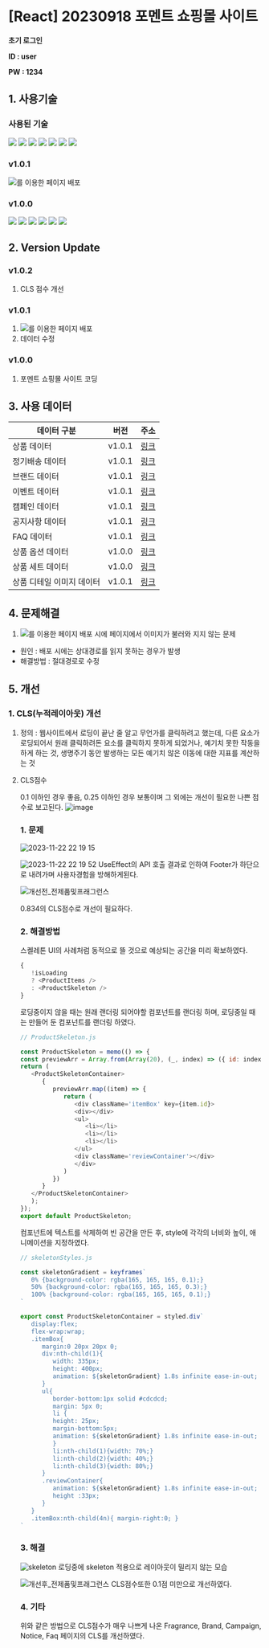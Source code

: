 # [React] 20230918 포멘트 쇼핑몰 사이트
**초기 로그인**

**ID : user**

**PW : 1234**
## 1. 사용기술
### 사용된 기술
<img src="https://img.shields.io/badge/Vite-646CFF?style=flat-square&logo=vite&logoColor=white"> <img src="https://img.shields.io/badge/React-61DAFB?style=flat-square&logo=react&logoColor=black"> <img src="https://img.shields.io/badge/JavaScript-F7DF1E?style=flat-square&logo=javascript&logoColor=black">   <img src="https://img.shields.io/badge/Axios-5A29E4?style=flat-square&logo=Axios&logoColor=white"> <img src="https://img.shields.io/badge/styled_components-DB7093?style=flat-square&logo=styledcomponents&logoColor=white"> <img src="https://img.shields.io/badge/zustand-999999?style=flat-square&logo=react&logoColor=black"> <img src="https://img.shields.io/badge/Netlify-00C7B7?style=flat-square&logo=Netlify&logoColor=black">

### v1.0.1
   <img src="https://img.shields.io/badge/Netlify-00C7B7?style=flat-square&logo=Netlify&logoColor=black">를 이용한 페이지 배포

### v1.0.0
   <img src="https://img.shields.io/badge/Vite-646CFF?style=flat-square&logo=vite&logoColor=white"> <img src="https://img.shields.io/badge/React-61DAFB?style=flat-square&logo=react&logoColor=black"> <img src="https://img.shields.io/badge/JavaScript-F7DF1E?style=flat-square&logo=javascript&logoColor=black">   <img src="https://img.shields.io/badge/Axios-5A29E4?style=flat-square&logo=Axios&logoColor=white"> <img src="https://img.shields.io/badge/styled_components-DB7093?style=flat-square&logo=styledcomponents&logoColor=white"> <img src="https://img.shields.io/badge/zustand-999999?style=flat-square&logo=react&logoColor=black">

## 2. Version Update
### v1.0.2
   1. CLS 점수 개선
### v1.0.1
   1. <img src="https://img.shields.io/badge/Netlify-00C7B7?style=flat-square&logo=Netlify&logoColor=black">를 이용한 페이지 배포
   2. 데이터 수정

### v1.0.0
   1. 포멘트 쇼핑몰 사이트 코딩

## 3. 사용 데이터
   
   | 데이터 구분               | 버전   | 주소                                                                                                                                                           |
   | ------------------------- | ------ | -------------------------------------------------------------------------------------------------------------------------------------------------------------- |
   | 상품 데이터               | v1.0.1 | [링크](https://gist.githubusercontent.com/audrhks29/64aa8b5dfcbeb875d59fcb45add63ea9/raw/e0b00ba1865c98b8fde594f9c763cc9742db4446/productData.json)            |
   | 정기배송 데이터           | v1.0.1 | [링크](https://gist.githubusercontent.com/audrhks29/ab74919bb77cf4c6497b593cb46e7cf6/raw/acf48ce5759ee372b46f779e2a7a518d1b7cda02/deliveyData.json)            |
   | 브랜드 데이터             | v1.0.1 | [링크](https://gist.githubusercontent.com/audrhks29/30351509c570ca1b6abd18b39d59bd52/raw/82f4cc520fea1d1a7cacda31ce1f0c3287a8b0a9/brandData.json)              |
   | 이벤트 데이터             | v1.0.1 | [링크](https://gist.githubusercontent.com/audrhks29/573624cbe2a9d995141725530b36980b/raw/a8bf3563ef4c2ab6d183b3c2ee21f32e5183ea10/eventData.json)              |
   | 캠페인 데이터             | v1.0.1 | [링크](https://gist.githubusercontent.com/audrhks29/be58bc1e4bf7c162ac113de06391d4be/raw/3135ea4ee356a939ed1143c80d8e4d349fd50b68/campaginData.json)           |
   | 공지사항 데이터           | v1.0.1 | [링크](https://gist.githubusercontent.com/audrhks29/1be23a49866f8d85b9d57c519256dec4/raw/a83180f474d2d0c80fdbfb251d9575b24c554b47/noticeData.json)             |
   | FAQ 데이터                | v1.0.1 | [링크](https://gist.githubusercontent.com/audrhks29/161cb16bd1759a0609ae0d5fe4cd8d6d/raw/4b68d44e401ebcdc5b8f346f6411057e5abfe685/faqData.json)                |
   | 상품 옵션 데이터          | v1.0.0 | [링크](https://gist.githubusercontent.com/audrhks29/be6ae36bcb49942a0480aecf238cdb73/raw/919061d2b0accf458c9f62803b8016a30fa8f338/productOptionData.json)      |
   | 상품 세트 데이터          | v1.0.0 | [링크](https://gist.githubusercontent.com/audrhks29/c5cc0a999cdc547ff64acb0ae1c9c905/raw/c99fcd6340d47fca7fd1025a2ebc395a22d6c134/productSetData.json)         |
   | 상품 디테일 이미지 데이터 | v1.0.1 | [링크](https://gist.githubusercontent.com/audrhks29/caa13ccf491746f824fe181d779aed55/raw/b98fe8341e2793656bb27734a27631092a06823d/productDetailImageData.json) |

   ## 4. 문제해결
   1. <img src="https://img.shields.io/badge/Netlify-00C7B7?style=flat-square&logo=Netlify&logoColor=black">를 이용한 페이지 배포 시에 페이지에서 이미지가 불러와 지지 않는 문제 
  - 원인 : 배포 시에는 상대경로를 읽지 못하는 경우가 발생
  - 해결방법 : 절대경로로 수정
   ## 5. 개선
   ### 1. CLS(누적레이아웃) 개선
   1. 정의 : 웹사이트에서 로딩이 끝난 줄 알고 무언가를 클릭하려고 했는데, 다른 요소가 로딩되어서 원래 클릭하려돈 요소를 클릭하지 못하게 되었거나, 예기치 못한 작동을 하게 하는 것, 생명주기 동안 발생하는 모든 예기치 않은 이동에 대한 지표를 계산하는 것
   2. CLS점수 
   
      0.1 이하인 경우 좋음, 0.25 이하인 경우 보통이며 그 외에는 개선이 필요한 나쁜 점수로 보고된다.
      ![image](https://github.com/audrhks29/Forment/assets/130128690/a994c509-357c-4c61-8960-5b448456f52f)
      ### 1. 문제
      ![2023-11-22 22 19 15](https://github.com/audrhks29/Forment/assets/130128690/91f1ebb9-bc7c-4522-89b7-636acfda760d)

      ![2023-11-22 22 19 52](https://github.com/audrhks29/Forment/assets/130128690/3944a43f-4e0a-4c89-8095-3fb4aee0aa84)
      UseEffect의 API 호출 결과로 인하여 Footer가 하단으로 내려가며 사용자경험을 방해하게된다.

      ![개선전_전제품및프래그런스](https://github.com/audrhks29/Forment/assets/130128690/18551937-e026-4e91-878a-72b8ac56d7d3)

      0.834의 CLS점수로 개선이 필요하다.
      ### 2. 해결방법
         스켈레톤 UI의 사례처럼 동적으로 뜰 것으로 예상되는 공간을 미리 확보하였다.
         ```js
         {
            !isLoading
            ? <ProductItems />
            : <ProductSkeleton />
         }
         ```
         로딩중이지 않을 때는 원래 랜더링 되어야할 <ProductItems/> 컴포넌트를 랜더링 하며, 로딩중일 때는 만들어 둔 <ProductSkeleton/> 컴포넌트를 랜더링 하였다.
         ```js
         // ProductSkeleton.js

         const ProductSkeleton = memo(() => {
         const previewArr = Array.from(Array(20), (_, index) => ({ id: index + 1 }));
         return (
            <ProductSkeletonContainer>
               {
                  previewArr.map((item) => {
                     return (
                        <div className='itemBox' key={item.id}>
                        <div></div>
                        <ul>
                           <li></li>
                           <li></li>
                           <li></li>
                        </ul>
                        <div className='reviewContainer'></div>
                        </div>
                     )
                  })
               }
            </ProductSkeletonContainer>
            );
         });
         export default ProductSkeleton;
         ```
         <ProductItems/> 컴포넌트에 텍스트를 삭제하여 빈 공간을 만든 후, style에 각각의 너비와 높이, 애니메이션을 지정하였다.
         ```js
         // skeletonStyles.js
         
         const skeletonGradient = keyframes`
            0% {background-color: rgba(165, 165, 165, 0.1);}
            50% {background-color: rgba(165, 165, 165, 0.3);}
            100% {background-color: rgba(165, 165, 165, 0.1);}
         `

         export const ProductSkeletonContainer = styled.div`
            display:flex;
            flex-wrap:wrap;
            .itemBox{
               margin:0 20px 20px 0;
               div:nth-child(1){
                  width: 335px;
                  height: 400px;
                  animation: ${skeletonGradient} 1.8s infinite ease-in-out;
               }
               ul{
                  border-bottom:1px solid #cdcdcd;
                  margin: 5px 0;
                  li { 
                  height: 25px;
                  margin-bottom:5px;
                  animation: ${skeletonGradient} 1.8s infinite ease-in-out;
                  }
                  li:nth-child(1){width: 70%;}
                  li:nth-child(2){width: 40%;}
                  li:nth-child(3){width: 80%;}
               }
               .reviewContainer{
                  animation: ${skeletonGradient} 1.8s infinite ease-in-out;
                  height :33px;
               }
            }
            .itemBox:nth-child(4n){ margin-right:0; }
         `
         ```
         ### 3. 해결
         ![skeleton](https://github.com/audrhks29/Forment/assets/130128690/7b8713d7-06be-4ec5-8c5d-59139d54a9c5)
         로딩중에 skeleton 적용으로 레이아웃이 밀리지 않는 모습

         ![개선후_전제품및프래그런스](https://github.com/audrhks29/Forment/assets/130128690/95149a95-dc54-4912-9440-bce2e7f5afd3)
         CLS점수또한 0.1점 미만으로 개선하였다.

         ### 4. 기타
         위와 같은 방법으로 CLS점수가 매우 나쁘게 나온 Fragrance, Brand, Campaign, Notice, Faq 페이지의 CLS를 개선하였다.
      


      
